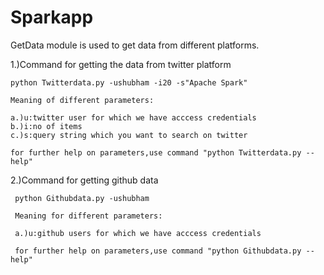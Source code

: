 # Sparkapp

GetData module is used to get data from different platforms.

1.)Command for getting the data from twitter platform

    python Twitterdata.py -ushubham -i20 -s"Apache Spark"
    
    Meaning of different parameters:
    
    a.)u:twitter user for which we have acccess credentials
    b.)i:no of items
    c.)s:query string which you want to search on twitter
    
    for further help on parameters,use command "python Twitterdata.py --help"


2.)Command for getting github data


     python Githubdata.py -ushubham
    
     Meaning for different parameters:

     a.)u:github users for which we have acccess credentials

     for further help on parameters,use command "python Githubdata.py --help"
